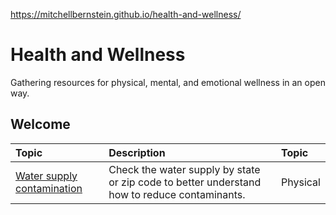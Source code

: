 https://mitchellbernstein.github.io/health-and-wellness/

# Health and Wellness
Gathering resources for physical, mental, and emotional wellness in an open way.

## Welcome

| Topic | Description | Topic | 
|:---|:---|:---|
| [Water supply contamination](https://www.ewg.org/tapwater/) | Check the water supply by state or zip code to better understand how to reduce contaminants. | Physical |
